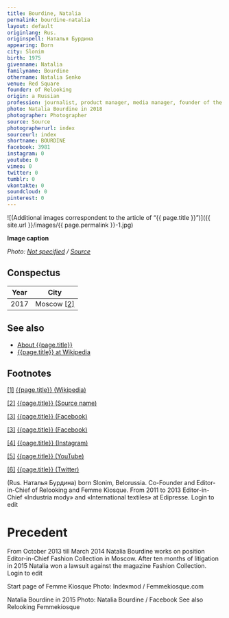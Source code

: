```yaml
---
title: Bourdine, Natalia
permalink: bourdine-natalia
layout: default
originlang: Rus.
originspell: Наталья Бурдина
appearing: Born
city: Slonim
birth: 1975
givenname: Natalia
familyname: Bourdine
othername: Natalia Senko
venue: Red Square
founder: of Relooking
origin: a Russian
profession: journalist, product manager, media manager, founder of the Relooking site
photo: Natalia Bourdine in 2018
photographer: Photographer
source: Source
photographerurl: index
sourceurl: index
shortname: BOURDINE
facebook: 3981
instagram: 0
youtube: 0
vimeo: 0
twitter: 0
tumblr: 0
vkontakte: 0
soundcloud: 0
pinterest: 0
---
```



![(Additional images correspondent to the article of “{{ page.title }}”)]({{ site.url }}/images/{{ page.permalink }}-1.jpg)

**Image caption**

*Photo: [Not specified](index) / [Source](index)*

## Сonspectus

|Year|City|
|-|-|
|2017|Moscow <span id="a2">[\[2\]](#f2)</span>|

## See also

+ [About {{page.title}}](index)
+ [{{page.title}} at Wikipedia](index)

## Footnotes

[[1]](#a1) <span id="f1"></span> [{{page.title}} (Wikipedia)](index)

[[2]](#a2) <span id="f2"></span> [{{page.title}} (Source name)](index)

[[3]](#a3) <span id="f3"></span> [{{page.title}} (Facebook)](index)

[[3]](#a3) <span id="f3"></span> [{{page.title}} (Facebook)](index)

[[4]](#a4) <span id="f4"></span> [{{page.title}} (Instagram)](index)

[[5]](#a5) <span id="f5"></span> [{{page.title}} (YouTube)](index)

[[6]](#a6) <span id="f6"></span> [{{page.title}} (Twitter)](index)


(Rus. Наталья Бурдина) born Slonim, Belorussia. Co-Founder and Editor-in-Chief of Relooking and Femme Kiosque. From 2011 to 2013 Editor-in-Chief  «Industria mody» and «International textiles» at Edipresse. Login to edit

# Precedent

From October 2013 till March 2014  Natalia Bourdine works on position Editor-in-Chief  Fashion Collection in Moscow. After ten months of litigation in 2015 Natalia won a lawsuit against the magazine Fashion Collection. Login to edit



Start page of Femme Kiosque
Photo: Indexmod / Femmekiosque.com

Natalia Bourdine in 2015
Photo: Natalia Bourdine / Facebook
See also
Relooking
Femmekiosque
